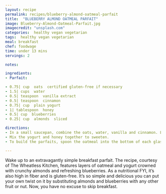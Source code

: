 ```yaml
---
layout: recipe
permalink: recipes/blueberry-almond-oatmeal-parfait
title:  "BLUEBERRY ALMOND OATMEAL PARFAIT"
image: Blueberry-Almond-Oatmeal-Parfait.jpg
imagecredit: "unsplash.com"
categories:  healthy vegan vegetarian
tags:  healthy vegan vegetarian
meal: breakfast
chef: foodwage
time: under 13 mins
servings: 2

notes:

ingredients:
- Parfait:

- 0.75| cup  oats  certified gluten-free if necessary
- 1.5| cups  water
- 0.5| teaspoon  vanilla extract
- 0.5| teaspoon  cinnamon
- 0.75| cup  plain yogurt
- 1| tablespoon  honey
- 0.5| cup  blueberries
- 0.25| cup  almonds  sliced

directions:
- In a small saucepan, combine the oats, water, vanilla and cinnamon. Let simmer on low-medium heat for about 7-8 minutes, until oatmeal is cooked to your liking. Let the oatmeal cool for a few minutes before layering it into the parfait.
- Mix the yogurt and honey together to sweeten.
- To build the parfaits, spoon the oatmeal into the bottom of each glass, then layer on a spoonful of yogurt, then blueberries and almonds. Repeat layers until you have used all of the ingredients between the two glasses.

---
```


Wake up to an extravagantly simple breakfast parfait. The recipe, courtesy of The Wheatless Kitchen, features layers of oatmeal and yogurt crowned with crunchy almonds and refreshing blueberries. As a nutritional FYI, it’s also high in fiber and is gluten-free. It’s so simple and delicious you can put your own twist on it by substituting almonds and blueberries with any other fruit or nut. Now, you have no excuse to skip breakfast.